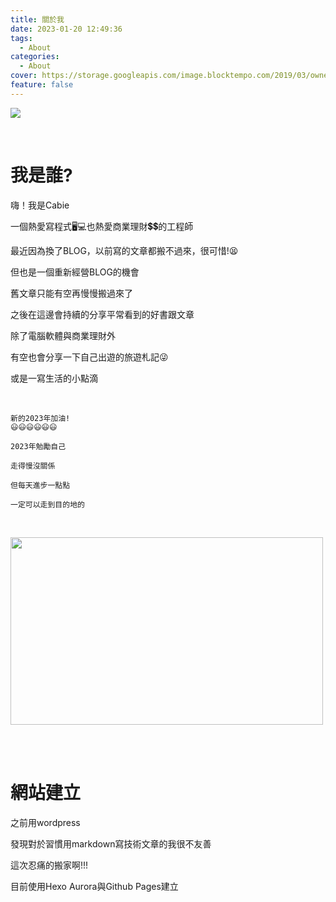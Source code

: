 ```yaml
---
title: 關於我
date: 2023-01-20 12:49:36
tags:
  - About
categories:
  - About
cover: https://storage.googleapis.com/image.blocktempo.com/2019/03/owner-of-burj-khalifa-worlds-tallest-building-plans-ico.jpg
feature: false
---
```



![](https://storage.googleapis.com/image.blocktempo.com/2019/03/owner-of-burj-khalifa-worlds-tallest-building-plans-ico.jpg)

<br>


# 我是誰?

嗨！我是Cabie

一個熱愛寫程式🖥💻也熱愛商業理財💲💲的工程師

最近因為換了BLOG，以前寫的文章都搬不過來，很可惜!😫

但也是一個重新經營BLOG的機會

舊文章只能有空再慢慢搬過來了

之後在這邊會持續的分享平常看到的好書跟文章

除了電腦軟體與商業理財外

有空也會分享一下自己出遊的旅遊札記😜

或是一寫生活的小點滴

<br>





```
新的2023年加油!
😃😃😃😃😃😃

2023年勉勵自己

走得慢沒關係

但每天進步一點點

一定可以走到目的地的


```
<br>

<img src="https://storage.googleapis.com/www-cheers-com-tw/article/202007/article-5efc53b532347.jpg" width = "500" height = "300"/>

<br><br>



# 網站建立

之前用wordpress

發現對於習慣用markdown寫技術文章的我很不友善

這次忍痛的搬家啊!!!

目前使用Hexo Aurora與Github Pages建立





